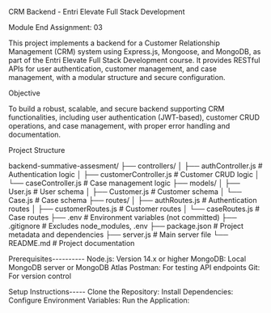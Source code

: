 CRM Backend - Entri Elevate Full Stack Development

Module End Assignment: 03

This project implements a backend for a Customer Relationship Management (CRM) system using Express.js, Mongoose, and MongoDB, as part of the Entri Elevate Full Stack Development course. It provides RESTful APIs for user authentication, customer management, and case management, with a modular structure and secure configuration.

Objective

To build a robust, scalable, and secure backend supporting CRM functionalities, including user authentication (JWT-based), customer CRUD operations, and case management, with proper error handling and documentation.

Project Structure

backend-summative-assesment/
├── controllers/
│   ├── authController.js      # Authentication logic
│   ├── customerController.js  # Customer CRUD logic
│   └── caseController.js      # Case management logic
├── models/
│   ├── User.js               # User schema
│   ├── Customer.js           # Customer schema
│   └── Case.js               # Case schema
├── routes/
│   ├── authRoutes.js         # Authentication routes
│   ├── customerRoutes.js     # Customer routes
│   └── caseRoutes.js         # Case routes
├── .env                      # Environment variables (not committed)
├── .gitignore                # Excludes node_modules, .env
├── package.json              # Project metadata and dependencies
├── server.js                 # Main server file
└── README.md                 # Project documentation

Prerequisites----------
Node.js: Version 14.x or higher
MongoDB: Local MongoDB server or MongoDB Atlas
Postman: For testing API endpoints
Git: For version control

Setup Instructions-----
Clone the Repository:
Install Dependencies:
Configure Environment Variables:
Run the Application: